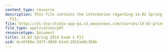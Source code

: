 ```yaml
---
content_type: resource
description: This file contains the information regarding 14.02 Spring 2014 Exam 1
  F11.
file: https://ol-ocw-studio-app-qa.s3.amazonaws.com/courses/14-02-principles-of-macroeconomics-spring-2014/4cc6f89e247fd03961ed2915addc368b_MIT14_02S14_Exam1_F11.pdf
file_type: application/pdf
resourcetype: Document
title: 14.02 Spring 2014 Exam 1 F11
uid: 4cc6f89e-247f-d039-61ed-2915addc368b
---
```

